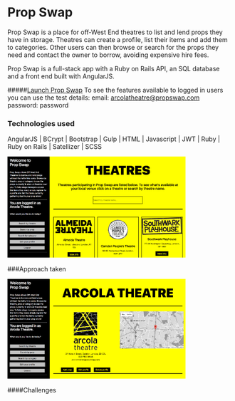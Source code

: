 # Prop Swap

Prop Swap is a place for off-West End theatres to list and lend props they have in storage. Theatres can create a profile, list their items and add them to categories. Other users can then browse or search for the props they need and contact the owner to borrow, avoiding expensive hire fees.

Prop Swap is a full-stack app with a Ruby on Rails API, an SQL database and a front end built with AngularJS.

#####[Launch Prop Swap](https://prop-swap.herokuapp.com/)
To see the features available to logged in users you can use the test details:
email: arcolatheatre@propswap.com
password: password

### Technologies used
AngularJS | BCrypt | Bootstrap | Gulp | HTML | Javascript | JWT | Ruby | Ruby on Rails | Satellizer | SCSS

![](/src/images/propswap1.png)

###Approach taken



![](/src/images/propswap2.png)

####Challenges
